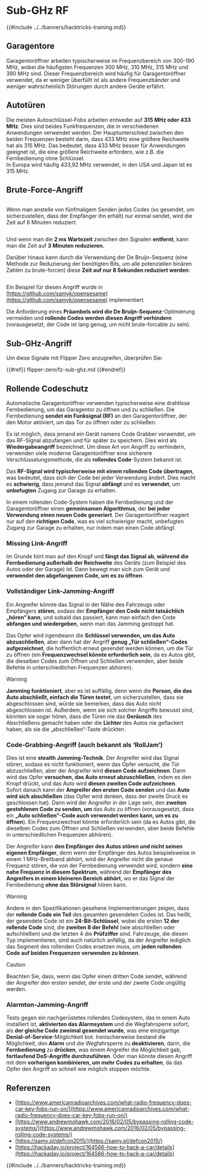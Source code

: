 # Sub-GHz RF

{{#include ../../banners/hacktricks-training.md}}

## Garagentore

Garagentoröffner arbeiten typischerweise im Frequenzbereich von 300-190 MHz, wobei die häufigsten Frequenzen 300 MHz, 310 MHz, 315 MHz und 390 MHz sind. Dieser Frequenzbereich wird häufig für Garagentoröffner verwendet, da er weniger überfüllt ist als andere Frequenzbänder und weniger wahrscheinlich Störungen durch andere Geräte erfährt.

## Autotüren

Die meisten Autoschlüssel-Fobs arbeiten entweder auf **315 MHz oder 433 MHz**. Dies sind beides Funkfrequenzen, die in verschiedenen Anwendungen verwendet werden. Der Hauptunterschied zwischen den beiden Frequenzen besteht darin, dass 433 MHz eine größere Reichweite hat als 315 MHz. Das bedeutet, dass 433 MHz besser für Anwendungen geeignet ist, die eine größere Reichweite erfordern, wie z.B. die Fernbedienung ohne Schlüssel.\
In Europa wird häufig 433,92 MHz verwendet, in den USA und Japan ist es 315 MHz.

## **Brute-Force-Angriff**

<figure><img src="../../images/image (1084).png" alt=""><figcaption></figcaption></figure>

Wenn man anstelle von fünfmaligem Senden jedes Codes (so gesendet, um sicherzustellen, dass der Empfänger ihn erhält) nur einmal sendet, wird die Zeit auf 6 Minuten reduziert:

<figure><img src="../../images/image (622).png" alt=""><figcaption></figcaption></figure>

Und wenn man die **2 ms Wartezeit** zwischen den Signalen **entfernt**, kann man die Zeit auf **3 Minuten reduzieren.**

Darüber hinaus kann durch die Verwendung der De Bruijn-Sequenz (eine Methode zur Reduzierung der benötigten Bits, um alle potenziellen binären Zahlen zu brute-forcen) diese **Zeit auf nur 8 Sekunden reduziert werden**:

<figure><img src="../../images/image (583).png" alt=""><figcaption></figcaption></figure>

Ein Beispiel für diesen Angriff wurde in [https://github.com/samyk/opensesame](https://github.com/samyk/opensesame) implementiert.

Die Anforderung eines **Präambels wird die De Bruijn-Sequenz**-Optimierung vermeiden und **rollende Codes werden diesen Angriff verhindern** (vorausgesetzt, der Code ist lang genug, um nicht brute-forcable zu sein).

## Sub-GHz-Angriff

Um diese Signale mit Flipper Zero anzugreifen, überprüfen Sie:

{{#ref}}
flipper-zero/fz-sub-ghz.md
{{#endref}}

## Rollende Codeschutz

Automatische Garagentoröffner verwenden typischerweise eine drahtlose Fernbedienung, um das Garagentor zu öffnen und zu schließen. Die Fernbedienung **sendet ein Funksignal (RF)** an den Garagentoröffner, der den Motor aktiviert, um das Tor zu öffnen oder zu schließen.

Es ist möglich, dass jemand ein Gerät namens Code Grabber verwendet, um das RF-Signal abzufangen und für später zu speichern. Dies wird als **Wiedergabeangriff** bezeichnet. Um diese Art von Angriff zu verhindern, verwenden viele moderne Garagentoröffner eine sicherere Verschlüsselungsmethode, die als **rollendes Code**-System bekannt ist.

Das **RF-Signal wird typischerweise mit einem rollenden Code übertragen**, was bedeutet, dass sich der Code bei jeder Verwendung ändert. Dies macht es **schwierig**, dass jemand das Signal **abfängt** und es **verwendet**, um **unbefugten** Zugang zur Garage zu erhalten.

In einem rollenden Code-System haben die Fernbedienung und der Garagentoröffner einen **gemeinsamen Algorithmus**, der **bei jeder Verwendung einen neuen Code generiert**. Der Garagentoröffner reagiert nur auf den **richtigen Code**, was es viel schwieriger macht, unbefugten Zugang zur Garage zu erhalten, nur indem man einen Code abfängt.

### **Missing Link-Angriff**

Im Grunde hört man auf den Knopf und **fängt das Signal ab, während die Fernbedienung außerhalb der Reichweite** des Geräts (zum Beispiel des Autos oder der Garage) ist. Dann bewegt man sich zum Gerät und **verwendet den abgefangenen Code, um es zu öffnen**.

### Vollständiger Link-Jamming-Angriff

Ein Angreifer könnte das Signal in der Nähe des Fahrzeugs oder Empfängers **stören**, sodass der **Empfänger den Code nicht tatsächlich „hören“ kann**, und sobald das passiert, kann man einfach den Code **abfangen und wiedergeben**, wenn man das Jamming gestoppt hat.

Das Opfer wird irgendwann die **Schlüssel verwenden, um das Auto abzuschließen**, aber dann hat der Angriff **genug „Tür schließen“-Codes aufgezeichnet**, die hoffentlich erneut gesendet werden können, um die Tür zu öffnen (ein **Frequenzwechsel könnte erforderlich sein**, da es Autos gibt, die dieselben Codes zum Öffnen und Schließen verwenden, aber beide Befehle in unterschiedlichen Frequenzen abhören).

> [!WARNING]
> **Jamming funktioniert**, aber es ist auffällig, denn wenn die **Person, die das Auto abschließt, einfach die Türen testet**, um sicherzustellen, dass sie abgeschlossen sind, würde sie bemerken, dass das Auto nicht abgeschlossen ist. Außerdem, wenn sie sich solcher Angriffe bewusst sind, könnten sie sogar hören, dass die Türen nie das **Geräusch** des Abschließens gemacht haben oder die **Lichter** des Autos nie geflackert haben, als sie die „abschließen“-Taste drückten.

### **Code-Grabbing-Angriff (auch bekannt als ‘RollJam’)**

Dies ist eine **stealth Jamming-Technik**. Der Angreifer wird das Signal stören, sodass es nicht funktioniert, wenn das Opfer versucht, die Tür abzuschließen, aber der Angreifer wird **diesen Code aufzeichnen**. Dann wird das Opfer **versuchen, das Auto erneut abzuschließen**, indem es den Knopf drückt, und das Auto wird **diesen zweiten Code aufzeichnen**.\
Sofort danach kann der **Angreifer den ersten Code senden** und das **Auto wird sich abschließen** (das Opfer wird denken, dass der zweite Druck es geschlossen hat). Dann wird der Angreifer in der Lage sein, den **zweiten gestohlenen Code zu senden, um** das Auto zu öffnen (vorausgesetzt, dass ein **„Auto schließen“-Code auch verwendet werden kann, um es zu öffnen**). Ein Frequenzwechsel könnte erforderlich sein (da es Autos gibt, die dieselben Codes zum Öffnen und Schließen verwenden, aber beide Befehle in unterschiedlichen Frequenzen abhören).

Der Angreifer kann **den Empfänger des Autos stören und nicht seinen eigenen Empfänger**, denn wenn der Empfänger des Autos beispielsweise in einem 1 MHz-Breitband abhört, wird der Angreifer nicht die genaue Frequenz stören, die von der Fernbedienung verwendet wird, sondern **eine nahe Frequenz in diesem Spektrum**, während der **Empfänger des Angreifers in einem kleineren Bereich abhört**, wo er das Signal der Fernbedienung **ohne das Störsignal** hören kann.

> [!WARNING]
> Andere in den Spezifikationen gesehene Implementierungen zeigen, dass der **rollende Code ein Teil** des gesamten gesendeten Codes ist. Das heißt, der gesendete Code ist ein **24-Bit-Schlüssel**, wobei die ersten **12 der rollende Code** sind, die **zweiten 8 der Befehl** (wie abschließen oder aufschließen) und die letzten 4 die **Prüfziffer** sind. Fahrzeuge, die diesen Typ implementieren, sind auch natürlich anfällig, da der Angreifer lediglich das Segment des rollenden Codes ersetzen muss, um **jeden rollenden Code auf beiden Frequenzen verwenden zu können**.

> [!CAUTION]
> Beachten Sie, dass, wenn das Opfer einen dritten Code sendet, während der Angreifer den ersten sendet, der erste und der zweite Code ungültig werden.

### Alarmton-Jamming-Angriff

Tests gegen ein nachgerüstetes rollendes Codesystem, das in einem Auto installiert ist, **aktivierten das Alarmsystem** und die Wegfahrsperre sofort, als **der gleiche Code zweimal gesendet wurde**, was eine einzigartige **Denial-of-Service**-Möglichkeit bot. Ironischerweise bestand die Möglichkeit, den **Alarm** und die Wegfahrsperre zu **deaktivieren**, darin, die **Fernbedienung** zu **drücken**, was einem Angreifer die Möglichkeit gab, **fortlaufend DoS-Angriffe durchzuführen**. Oder man könnte diesen Angriff mit dem **vorherigen kombinieren, um mehr Codes zu erhalten**, da das Opfer den Angriff so schnell wie möglich stoppen möchte.

## Referenzen

- [https://www.americanradioarchives.com/what-radio-frequency-does-car-key-fobs-run-on/](https://www.americanradioarchives.com/what-radio-frequency-does-car-key-fobs-run-on/)
- [https://www.andrewmohawk.com/2016/02/05/bypassing-rolling-code-systems/](https://www.andrewmohawk.com/2016/02/05/bypassing-rolling-code-systems/)
- [https://samy.pl/defcon2015/](https://samy.pl/defcon2015/)
- [https://hackaday.io/project/164566-how-to-hack-a-car/details](https://hackaday.io/project/164566-how-to-hack-a-car/details)

{{#include ../../banners/hacktricks-training.md}}
